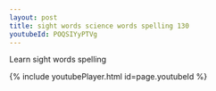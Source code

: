 ```yaml
---
layout: post
title: sight words science words spelling 130
youtubeId: POQSIYyPTVg
---
```

 
 
Learn sight words spelling
 
 
 
 
{% include youtubePlayer.html id=page.youtubeId %}
 
 
